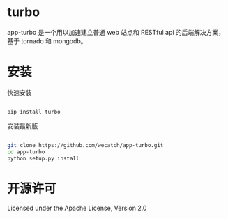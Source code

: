 # turbo 

app-turbo 是一个用以加速建立普通 web 站点和 RESTful api 的后端解决方案，基于 tornado 和 mongodb。


# 安装


快速安装

```sh

pip install turbo

```

安装最新版

```sh

git clone https://github.com/wecatch/app-turbo.git 
cd app-turbo
python setup.py install

```


# 开源许可


Licensed under the Apache License, Version 2.0

 